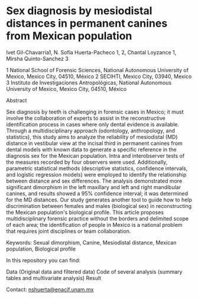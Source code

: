 # Sex diagnosis by mesiodistal distances in permanent canines from Mexican population
Ivet Gil-Chavarría1, N. Sofía Huerta-Pacheco 1, 2, Chantal Loyzance 1, Mirsha Quinto-Sanchez 3 

1 National School of Forensic Sciences, National Autonomous University of Mexico, Mexico City, 04510, México
2 SECIHTI, Mexico City, 03940, Mexico
3 Instituto de Investigaciones Antropológicas, National Autonomous University of Mexico, Mexico City, 04510, México

Abstract

Sex diagnosis by teeth is challenging in forensic cases in Mexico; it must involve the collaboration of experts to assist in the reconstructive identification process in cases where only dental evidence is available. Through a multidisciplinary approach (odontology, anthropology, and statistics), this study aims to analyze the reliability of mesiodistal (MD) distance in vestibular view at the incisal third in permanent canines from dental models with known data to generate a specific reference in the diagnosis sex for the Mexican population. Intra and interobserver tests of the measures recorded by four observers were used. Additionally, parametric statistical methods (descriptive statistics, confidence intervals, and logistic regression models) were employed to identify the relationship between distance and sex differences. The analysis demonstrated more significant dimorphism in the left maxillary and left and right mandibular canines, and results showed a 95% confidence interval; it was determined for the MD distances. Our study generates another tool to guide how to help discrimination between females and males (biological sex) in reconstructing the Mexican population's biological profile. This article proposes multidisciplinary forensic practice without the borders and delimited scope of each area; the identification of people in Mexico is a national problem that requires joint disciplines or team collaboration.

Keywords: Sexual dimorphism, Canine, Mesiodistal distance, Mexican population, Biological profile

In this repository you can find:

Data (Original data and filtered data)
Code of several analysis (summary tables and multivariate analysis)
Result

Contact: nshuerta@enacif.unam.mx
